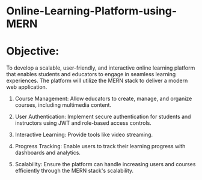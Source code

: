 # Online-Learning-Platform-using-MERN
# Objective:
To develop a scalable, user-friendly, and interactive online learning platform that enables students and educators to engage in seamless learning experiences. The platform will utilize the MERN stack to deliver a modern web application.

1. Course Management: Allow educators to create, manage, and organize courses, including multimedia content.


2. User Authentication: Implement secure authentication for students and instructors using JWT and role-based access controls.


3. Interactive Learning: Provide tools like video streaming.


4. Progress Tracking: Enable users to track their learning progress with dashboards and analytics.


5. Scalability: Ensure the platform can handle increasing users and courses efficiently through the MERN stack's scalability.
